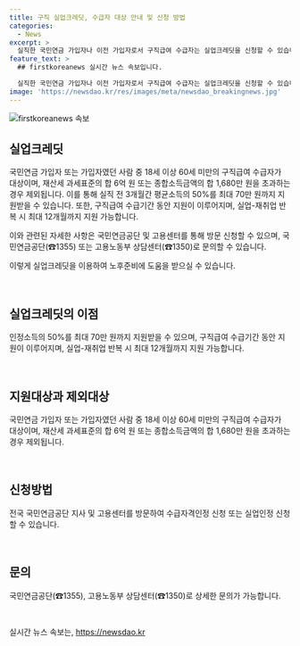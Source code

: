 ```yaml
---
title: 구직 실업크레딧, 수급자 대상 안내 및 신청 방법
categories:
  - News
excerpt: >
  실직한 국민연금 가입자나 이전 가입자로서 구직급여 수급자는 실업크레딧을 신청할 수 있습니다. 이는 실직 전 3개월간 평균소득의 50%로 최대 70만 원까지 지원되며, 실업-재취업 반복 시 최대 12개월까지 받을 수 있습니다. 월 보험료의 25%는 본인이 부담하고 연금보험료의 75%는 정부가 지원하며, 가입기간도 추가로 산입됩니다. 국민연금공단이나 고용노동부에 방문하거나 전화문의를 통해 신청할 수 있습니다.
feature_text: >
  ## firstkoreanews 실시간 뉴스 속보입니다.

  실직한 국민연금 가입자나 이전 가입자로서 구직급여 수급자는 실업크레딧을 신청할 수 있습니다. 이는 실직 전 3개월간 평균소득의 50%로 최대 70만 원까지 지원되며, 실업-재취업 반복 시 최대 12개월까지 받을 수 있습니다. 월 보험료의 25%는 본인이 부담하고 연금보험료의 75%는 정부가 지원하며, 가입기간도 추가로 산입됩니다. 국민연금공단이나 고용노동부에 방문하거나 전화문의를 통해 신청할 수 있습니다.
image: 'https://newsdao.kr/res/images/meta/newsdao_breakingnews.jpg'
---
```


<p><img src="https://newsdao.kr/res/images/meta/newsdao_breakingnews.jpg" alt="firstkoreanews 속보" /></p>

<h2 data-ke-size="size26">실업크레딧</h2>

<p>국민연금 가입자 또는 가입자였던 사람 중 18세 이상 60세 미만의 구직급여 수급자가 대상이며, 재산세 과세표준의 합 6억 원 또는 종합소득금액의 합 1,680만 원을 초과하는 경우 제외됩니다. 이를 통해 실직 전 3개월간 평균소득의 50%를 최대 70만 원까지 지원받을 수 있습니다. 또한, 구직급여 수급기간 동안 지원이 이루어지며, 실업-재취업 반복 시 최대 12개월까지 지원 가능합니다. </p>

<p>이와 관련된 자세한 사항은 국민연금공단 및 고용센터를 통해 방문 신청할 수 있으며, 국민연금공단(☎1355) 또는 고용노동부 상담센터(☎1350)로 문의할 수 있습니다.</p>

<p>이렇게 실업크레딧을 이용하여 노후준비에 도움을 받으실 수 있습니다. </p>

<p data-ke-size="size16">&nbsp;</p>

<h2 data-ke-size="size26">실업크레딧의 이점</h2>

<p>인정소득의 50%를 최대 70만 원까지 지원받을 수 있으며, 구직급여 수급기간 동안 지원이 이루어지며, 실업-재취업 반복 시 최대 12개월까지 지원 가능합니다. </p>

<p data-ke-size="size16">&nbsp;</p>

<h2 data-ke-size="size26">지원대상과 제외대상</h2>

<p>국민연금 가입자 또는 가입자였던 사람 중 18세 이상 60세 미만의 구직급여 수급자가 대상이며, 재산세 과세표준의 합 6억 원 또는 종합소득금액의 합 1,680만 원을 초과하는 경우 제외됩니다.</p>

<p data-ke-size="size16">&nbsp;</p>

<h2 data-ke-size="size26">신청방법</h2>

<p>전국 국민연금공단 지사 및 고용센터를 방문하여 수급자격인정 신청 또는 실업인정 신청할 수 있습니다.</p>

<p data-ke-size="size16">&nbsp;</p>

<h2 data-ke-size="size26">문의</h2>

<p>국민연금공단(☎1355), 고용노동부 상담센터(☎1350)로 상세한 문의가 가능합니다.</p>

<p data-ke-size="size16">&nbsp;</p>
실시간 뉴스 속보는, <a href="https://newsdao.kr" rel="dofollow">https://newsdao.kr</a>


